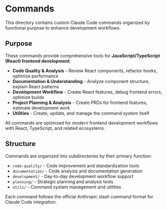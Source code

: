 # Commands

This directory contains custom Claude Code commands organized by functional purpose to enhance development workflows.

## Purpose

These commands provide comprehensive tools for **JavaScript/TypeScript (React) frontend development**:

- **Code Quality & Analysis** - Review React components, refactor hooks, optimize performance
- **Documentation & Understanding** - Analyze component structure, explain React patterns
- **Development Workflow** - Create React features, debug frontend errors, optimize builds
- **Project Planning & Analysis** - Create PRDs for frontend features, estimate development work
- **Utilities** - Create, update, and manage the command system itself

All commands are optimized for modern frontend development workflows with React, TypeScript, and related ecosystems.

## Structure

Commands are organized into subdirectories by their primary function:

- `code-quality/` - Code improvement and standardization tools
- `documentation/` - Code analysis and documentation generation
- `development/` - Day-to-day development workflow support
- `planning/` - Strategic planning and analysis tools
- `utils/` - Command system management and utilities

Each command follows the official Anthropic slash command format for Claude Code integration.
